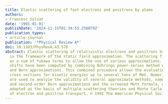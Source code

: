 ```yaml
---
title: Elastic scattering of fast electrons and positrons by atoms
authors:
- Francesc Salvat
date: '1991-01-01'
publishDate: '2024-11-15T01:34:53.258079Z'
publication_types:
- article-journal
publication: '*Physical Review A*'
doi: 10.1103/PhysRevA.43.578
abstract: Elastic scattering of relativistic electrons and positrons by atoms is considered
  in the framework of the static field approximation. The scattering field is expressed
  as a sum of Yukawa terms to allow the use of various approximations. Accurate phase
  shifts have been computed by combining Bührings power-series method with the WKB
  and Born approximations. This combined procedure allows the evaluation of differential
  cross sections for kinetic energies up to several tens of MeV. Numerical results
  are used to analyze the validity of several approximate methods, namely the first-
  and second-order Born approximations and the screened Mott formula, which are frequently
  adopted as the basis of multiple scattering theories and Monte Carlo simulations
  of electron and positron transport. © 1991 The American Physical Society.
---
```


